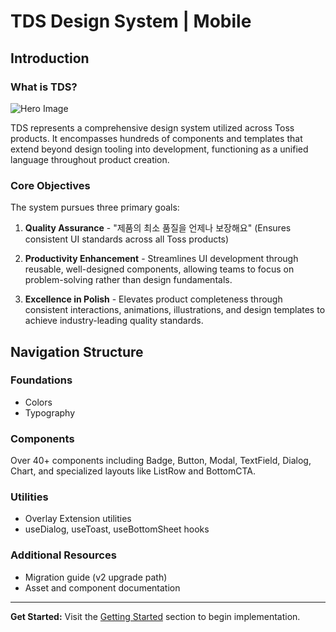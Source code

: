 # TDS Design System | Mobile

## Introduction

### What is TDS?

![Hero Image](/tds-mobile/_next/static/media/hero.9423cfa3.jpeg)

TDS represents a comprehensive design system utilized across Toss products. It encompasses hundreds of components and templates that extend beyond design tooling into development, functioning as a unified language throughout product creation.

### Core Objectives

The system pursues three primary goals:

1. **Quality Assurance** - "제품의 최소 품질을 언제나 보장해요" (Ensures consistent UI standards across all Toss products)

2. **Productivity Enhancement** - Streamlines UI development through reusable, well-designed components, allowing teams to focus on problem-solving rather than design fundamentals.

3. **Excellence in Polish** - Elevates product completeness through consistent interactions, animations, illustrations, and design templates to achieve industry-leading quality standards.

## Navigation Structure

### Foundations
- Colors
- Typography

### Components
Over 40+ components including Badge, Button, Modal, TextField, Dialog, Chart, and specialized layouts like ListRow and BottomCTA.

### Utilities
- Overlay Extension utilities
- useDialog, useToast, useBottomSheet hooks

### Additional Resources
- Migration guide (v2 upgrade path)
- Asset and component documentation

---

**Get Started:** Visit the [Getting Started](/tds-mobile/start/) section to begin implementation.
